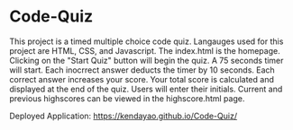 # Code-Quiz

This project is a timed multiple choice code quiz. Langauges used for this project are HTML, CSS, and Javascript. The index.html is the homepage. Clicking on the "Start Quiz" button will begin the quiz. A 75 seconds timer will start. Each inocrrect answer deducts the timer by 10 seconds. Each correct answer increases your score. Your total score is calculated and displayed at the end of the quiz. Users will enter their initials. Current and previous highscores can be viewed in the highscore.html page.

Deployed Application: https://kendayao.github.io/Code-Quiz/